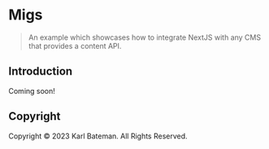 # Migs

> An example which showcases how to integrate NextJS with any CMS that provides a content API.

## Introduction

Coming soon!

## Copyright

Copyright © 2023 Karl Bateman. All Rights Reserved.
